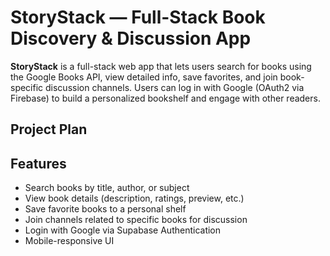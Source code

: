 # StoryStack — Full-Stack Book Discovery & Discussion App

**StoryStack** is a full-stack web app that lets users search for books using the Google Books API, view detailed info, save favorites, and join book-specific discussion channels. Users can log in with Google (OAuth2 via Firebase) to build a personalized bookshelf and engage with other readers.

## Project Plan


##  Features

-  Search books by title, author, or subject
-  View book details (description, ratings, preview, etc.)
-  Save favorite books to a personal shelf
-  Join channels related to specific books for discussion
-  Login with Google via Supabase Authentication
-  Mobile-responsive UI

